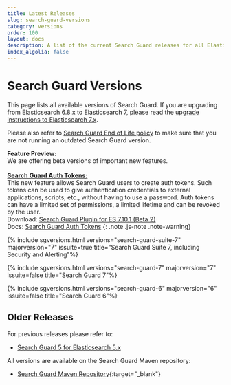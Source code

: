 ```yaml
---
title: Latest Releases
slug: search-guard-versions
category: versions
order: 100
layout: docs
description: A list of the current Search Guard releases for all Elasticsearch 7 and Kibana 7 versions.
index_algolia: false
---
```


<!--- Copyright 2020 floragunn GmbH -->

# Search Guard Versions

This page lists all available versions of Search Guard. If you are upgrading from Elasticsearch 6.8.x to Elasticsearch 7, please read the [upgrade instructions to Elasticsearch 7.x](../_docs_installation/installation_upgrading_6_7.md). 

Please also refer to [Search Guard End of Life policy](../_docs_versions/versions_eol.md) to make sure that you are not running an outdated Search Guard version.

**Feature Preview:**<br>We are offering beta versions of important new features.<br><br>**[Search Guard Auth Tokens:](../_docs_auth_auth/auth_auth_sg_auth_token.md)**<br>This new feature allows Search Guard users to create auth tokens. Such tokens can be used to give authentication credentials to external applications, scripts, etc., without having to use a password. Auth tokens can have a limited set of permissions, a limited lifetime and can be revoked by the user.<br>Download: [Search Guard Plugin for ES 7.10.1 (Beta 2)](https://maven.search-guard.com/search-guard-suite-release/com/floragunn/search-guard-suite-plugin/7.10.1-authtoken.beta2/)<br>Docs: [Search Guard Auth Tokens](../_docs_auth_auth/auth_auth_sg_auth_token.md)
{: .note .js-note .note-warning}


{% include sgversions.html versions="search-guard-suite-7" majorversion="7" issuite=true title="Search Guard Suite 7, including Security and Alerting"%}

{% include sgversions.html versions="search-guard-7" majorversion="7" issuite=false title="Search Guard 7"%}

{% include sgversions.html versions="search-guard-6" majorversion="6" issuite=false title="Search Guard 6"%}

## Older Releases

For previous releases please refer to:

* [Search Guard 5 for Elasticsearch 5.x](/v5/search-guard-versions)

All versions are available on the Search Guard Maven repository:

* [Search Guard Maven Repository](https://maven.search-guard.com){:target="_blank"}
